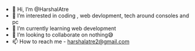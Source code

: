 - 👋 Hi, I’m @HarshalAtre
- 👀 I’m interested in coding , web devlopment, tech around consoles and pc
- 🌱 I’m currently learning web development
- 💞️ I’m looking to collaborate on nothing😅
- 📫 How to reach me - harshalatre2@gmail.com

<!---
HarshalAtre/HarshalAtre is a ✨ special ✨ repository because its `README.md` (this file) appears on your GitHub profile.
You can click the Preview link to take a look at your changes.
--->
